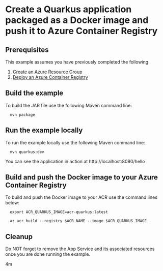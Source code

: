 
# Create a Quarkus application packaged as a Docker image and push it to Azure Container Registry

## Prerequisites

This example assumes you have previously completed the following:

1. [Create an Azure Resource Group](../../group/create/)
1. [Deploy an Azure Container Registry](../create/)

## Build the example

To build the JAR file use the following Maven command line:

```shell
  mvn package
```

## Run the example locally

To run the example locally use the following Maven command line:

```shell
  mvn quarkus:dev
```

You can see the application in action at http://localhost:8080/hello

## Build and push the Docker image to your Azure Container Registry

To build and push the Docker image to your ACR use the command lines below:

```shell
  export ACR_QUARKUS_IMAGE=acr-quarkus:latest

  az acr build --registry $ACR_NAME --image $ACR_QUARKUS_IMAGE .
```

## Cleanup

Do NOT forget to remove the App Service and its associated resources once you are
done running the example.

4m